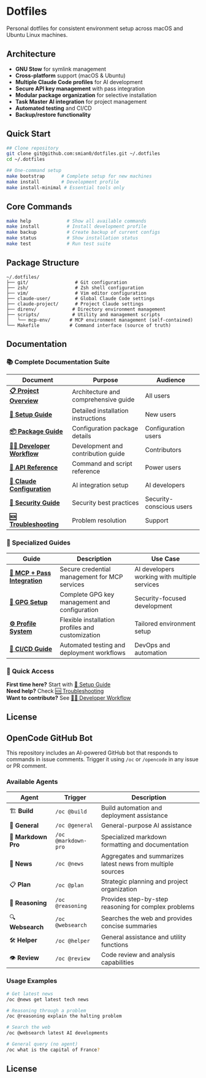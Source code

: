 # Dotfiles

Personal dotfiles for consistent environment setup across macOS and Ubuntu Linux machines.

## Architecture

- **GNU Stow** for symlink management
- **Cross-platform** support (macOS & Ubuntu)
- **Multiple Claude Code profiles** for AI development
- **Secure API key management** with pass integration
- **Modular package organization** for selective installation
- **Task Master AI integration** for project management
- **Automated testing** and CI/CD
- **Backup/restore functionality**

## Quick Start

```bash
## Clone repository
git clone git@github.com:smian0/dotfiles.git ~/.dotfiles
cd ~/.dotfiles

## One-command setup
make bootstrap      # Complete setup for new machines
make install        # Development profile
make install-minimal # Essential tools only
```

## Core Commands

```bash
make help             # Show all available commands
make install          # Install development profile
make backup           # Create backup of current configs
make status           # Show installation status
make test             # Run test suite
```

## Package Structure

```text
~/.dotfiles/
├── git/                 # Git configuration
├── zsh/                 # Zsh shell configuration
├── vim/                 # Vim editor configuration
├── claude-user/         # Global Claude Code settings
├── claude-project/      # Project Claude settings
├── direnv/             # Directory environment management
├── scripts/            # Utility and management scripts
│   └── mcp-env/       # MCP environment management (self-contained)
└── Makefile           # Command interface (source of truth)
```

## Documentation

### 📚 Complete Documentation Suite

| Document | Purpose | Audience |
|----------|---------|----------|
| **[📋 Project Overview](docs/PROJECT-OVERVIEW.md)** | Architecture and comprehensive guide | All users |
| **[🚀 Setup Guide](docs/SETUP.md)** | Detailed installation instructions | New users |
| **[📦 Package Guide](docs/PACKAGE-GUIDE.md)** | Configuration package details | Configuration users |
| **[👨‍💻 Developer Workflow](docs/DEVELOPER-WORKFLOW.md)** | Development and contribution guide | Contributors |
| **[📖 API Reference](docs/API-REFERENCE.md)** | Command and script reference | Power users |
| **[🤖 Claude Configuration](docs/CLAUDE.md)** | AI integration setup | AI developers |
| **[🔐 Security Guide](docs/SECURITY.md)** | Security best practices | Security-conscious users |
| **[🆘 Troubleshooting](docs/TROUBLESHOOTING.md)** | Problem resolution | Support |

### 🔧 Specialized Guides

| Guide | Description | Use Case |
|-------|-------------|----------|
| **[🔐 MCP + Pass Integration](scripts/mcp-env/README.md)** | Secure credential management for MCP services | AI developers working with multiple services |
| **[🔑 GPG Setup](docs/GPG-SETUP.md)** | Complete GPG key management and configuration | Security-focused development |
| **[⚙️ Profile System](PROFILES.md)** | Flexible installation profiles and customization | Tailored environment setup |
| **[🔄 CI/CD Guide](docs/CI.md)** | Automated testing and deployment workflows | DevOps and automation |

### 🎯 Quick Access

**First time here?** Start with [🚀 Setup Guide](docs/SETUP.md)  
**Need help?** Check [🆘 Troubleshooting](docs/TROUBLESHOOTING.md)  
**Want to contribute?** See [👨‍💻 Developer Workflow](docs/DEVELOPER-WORKFLOW.md)

## License
## OpenCode GitHub Bot

This repository includes an AI-powered GitHub bot that responds to commands in issue comments. Trigger it using `/oc` or `/opencode` in any issue or PR comment.

### Available Agents

| Agent | Trigger | Description |
|-------|---------|-------------|
| 🏗️ **Build** | `/oc @build` | Build automation and deployment assistance |
| 🎯 **General** | `/oc @general` | General-purpose AI assistance |
| 📝 **Markdown Pro** | `/oc @markdown-pro` | Specialized markdown formatting and documentation |
| 📰 **News** | `/oc @news` | Aggregates and summarizes latest news from multiple sources |
| 📋 **Plan** | `/oc @plan` | Strategic planning and project organization |
| 🧠 **Reasoning** | `/oc @reasoning` | Provides step-by-step reasoning for complex problems |
| 🔍 **Websearch** | `/oc @websearch` | Searches the web and provides concise summaries |
| 🛠️ **Helper** | `/oc @helper` | General assistance and utility functions |
| 👁️ **Review** | `/oc @review` | Code review and analysis capabilities |

### Usage Examples

```bash
# Get latest news
/oc @news get latest tech news

# Reasoning through a problem
/oc @reasoning explain the halting problem

# Search the web
/oc @websearch latest AI developments

# General query (no agent)
/oc what is the capital of France?
```

## License
